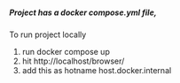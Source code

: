 #####  Project has a docker compose.yml file,
To run project locally
 1. run docker compose up 
 2. hit http://localhost/browser/
 3. add this as hotname host.docker.internal

